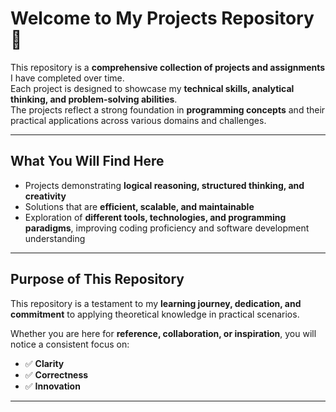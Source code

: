 # Welcome to My Projects Repository 👋

This repository is a **comprehensive collection of projects and assignments** I have completed over time.  
Each project is designed to showcase my **technical skills, analytical thinking, and problem-solving abilities**.  
The projects reflect a strong foundation in **programming concepts** and their practical applications across various domains and challenges.

---

## What You Will Find Here
- Projects demonstrating **logical reasoning, structured thinking, and creativity**  
- Solutions that are **efficient, scalable, and maintainable**  
- Exploration of **different tools, technologies, and programming paradigms**, improving coding proficiency and software development understanding  

---

## Purpose of This Repository
This repository is a testament to my **learning journey, dedication, and commitment** to applying theoretical knowledge in practical scenarios.  

Whether you are here for **reference, collaboration, or inspiration**, you will notice a consistent focus on:  

- ✅ **Clarity**  
- ✅ **Correctness**  
- ✅ **Innovation**  

---

